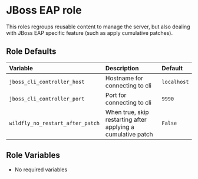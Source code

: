 JBoss EAP role
==============

This roles regroups reusable content to manage the server, but also dealing with JBoss EAP specific
feature (such as apply cumulative patches).

<!--start argument_specs-->
Role Defaults
-------------

| Variable | Description | Default |
|:---------|:------------|:--------|
|`jboss_cli_controller_host`| Hostname for connecting to cli | `localhost` |
|`jboss_cli_controller_port`| Port for connecting to cli | `9990` |
|`wildfly_no_restart_after_patch`| When true, skip restarting after applying a cumulative patch | `False` |


Role Variables
--------------

* No required variables
<!--end argument_specs-->
